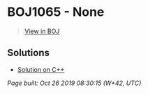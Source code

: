 # BOJ1065 - None

> [View in BOJ](https://www.acmicpc.net/problem/1065)

## Solutions
- [Solution on C++](1065%20한수.cpp)


_Page built: Oct 26 2019 08:30:15 (W+42, UTC)_
